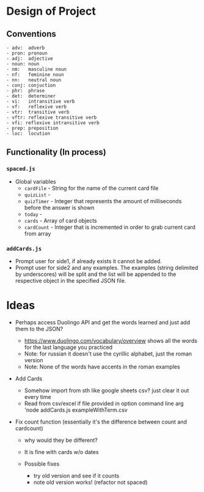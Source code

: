 # Design of Project

## Conventions
    - adv:  adverb
    - pron: pronoun
    - adj:  adjective
    - noun: noun
    - nm:   masculine noun
    - nf:   feminine noun
    - nn:   neutral noun
    - conj: conjuction
    - phr:  phrase
    - det:  determiner
    - vi:   intransitive verb
    - vf:   reflexive verb
    - vtr:  transitive verb
    - vftr: reflexive transitive verb
    - vfi: reflexive intransitive verb
    - prep: preposition
    - loc:  locution

## Functionality (In process)

### `spaced.js`
- Global variables
    - `cardFile` - String for the name of the current card file
    - `quizList` - 
    - `quizTimer` - Integer that represents the amount of milliseconds before the answer is shown
    - `today` - 
    - `cards` - Array of card objects
    - `cardCount` - Integer that is incremented in order to grab current card from array

### `addCards.js`
- Prompt user for side1, if already exists it cannot be added.
- Prompt user for side2 and any examples. The examples (string delimited by underscores) will be split and the list will be appended to the respective object in the specified JSON file.


# Ideas 

- Perhaps access Duolingo API and get the words learned and just add them to the JSON?
    - https://www.duolingo.com/vocabulary/overview shows all the words for the last language you practiced
    - Note: for russian it doesn't use the cyrillic alphabet, just the roman version
    - Note: None of the words have accents in the roman examples

- Add Cards
    - Somehow import from sth like google sheets csv? just clear it out every time
    - Read from csv/excel if file provided in option command line arg 'node addCards.js exampleWithTerm.csv

- Fix count function (essentially it's the difference between count and cardcount)
    - why would they be different?
    - It is fine with cards w/o dates

    - Possible fixes
        - try old version and see if it counts
        - note old version works! (refactor not spaced)